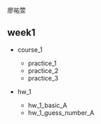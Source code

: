 廖祐萱
## week1

- course_1
    - practice_1
    - practice_2
    - practice_3

- hw_1
    - hw_1_basic_A
    - hw_1_guess_number_A

